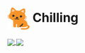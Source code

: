 # <img src="./cat icon.png" width="50" height="50" align="center">&nbsp;Chilling
<a href="https://github.com/anuraghazra/github-readme-stats">
  <img align="center" src="https://github-readme-stats.vercel.app/api?username=two-six&show_icons=true&include_all_commits=true&theme=gruvbox_light&hide_border=true" />
</a>
<a href="https://github.com/anuraghazra/convoychat">
  <img align="center" src="https://github-readme-stats.vercel.app/api/top-langs?username=two-six&repo=convoychat" />
</a>
